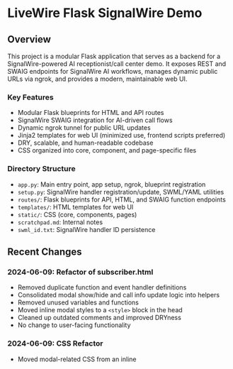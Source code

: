 # LiveWire Flask SignalWire Demo

## Overview
This project is a modular Flask application that serves as a backend for a SignalWire-powered AI receptionist/call center demo. It exposes REST and SWAIG endpoints for SignalWire AI workflows, manages dynamic public URLs via ngrok, and provides a modern, maintainable web UI.

### Key Features
- Modular Flask blueprints for HTML and API routes
- SignalWire SWAIG integration for AI-driven call flows
- Dynamic ngrok tunnel for public URL updates
- Jinja2 templates for web UI (minimized use, frontend scripts preferred)
- DRY, scalable, and human-readable codebase
- CSS organized into core, component, and page-specific files

### Directory Structure
- `app.py`: Main entry point, app setup, ngrok, blueprint registration
- `setup.py`: SignalWire handler registration/update, SWML/YAML utilities
- `routes/`: Flask blueprints for API, HTML, and SWAIG function endpoints
- `templates/`: HTML templates for web UI
- `static/`: CSS (core, components, pages)
- `scratchpad.md`: Internal notes
- `swml_id.txt`: SignalWire handler ID persistence

## Recent Changes
### 2024-06-09: Refactor of subscriber.html
- Removed duplicate function and event handler definitions
- Consolidated modal show/hide and call info update logic into helpers
- Removed unused variables and functions
- Moved inline modal styles to a `<style>` block in the head
- Cleaned up outdated comments and improved DRYness
- No change to user-facing functionality

### 2024-06-09: CSS Refactor
- Moved modal-related CSS from an inline <style> block in subscriber.html to static/css/pages/agent_dashboard.css for better separation of concerns and maintainability.

### 2024-06-09: Real-time Call Status Updates
- The call status text in the dashboard now updates in real time:
  - Shows 'Incoming call...' when a call is ringing.
  - Shows 'In call!' when a call is accepted.
  - Reverts to 'Waiting for call...' after a call ends or is hung up.
- Ensures the UI always reflects the current call state.

### 2024-06-10: Front-End Refactor
- Created a shared Jinja2 navbar include (`_navbar.html`) and replaced hardcoded navbars in all templates.
- Moved all agent dashboard JavaScript from `subscriber.html` to `static/js/agent_dashboard.js`.
- Removed redundant `setStatus` function; only `setDashboardStatus` is used.
- Cleaned up CSS: removed obsolete `.topbar` and `.topbar-actions` styles, ensured navbar and agent status styles are in `navbar.css`.
- Added `.demo-button-disabled` style to `core.css` for clarity and accessibility.
- All templates now use the shared navbar for DRYness and consistency.
- Improved maintainability and modularity of front-end code.

### 2024-06-11: Front-End Naming Consistency
- Renamed `static/css/pages/agent_dashboard.css` to `static/css/pages/subscribers.css` to match `subscribers.js` and `subscriber.html`.
- Updated all references in `subscriber.html` and elsewhere as needed for consistency.

### 2024-06-11: Front-End Cleanup and DRY Refactor
- Moved shared agent/dashboard styles (.agent-avatar, .agent-status, .status-dot, etc.) from navbar.css and subscribers.css to core.css for DRYness.
- Added documentation comments to all CSS files describing their purpose.
- Moved inline JS from signup.html to static/js/signup.js for maintainability.
- Updated signup.html to load the new JS file.
- Moved inline JS from index.html to static/js/index.js for consistency and maintainability.

## Multi-Layer Session-Based Authentication

The app now enforces a two-step authentication flow using session-based decorators:

1. **SignalWire Credentials Required**
   - Users must provide valid SignalWire credentials on the index page before accessing `/call`, `/login`, or `/signup`.
   - Enforced by the `@require_sw_credentials` decorator (see `utils/auth_decorators.py`).

2. **Subscriber Login Required**
   - After providing credentials, users must log in as a subscriber to access `/subscriber`.
   - Enforced by the `@require_subscriber_login` decorator (see `utils/auth_decorators.py`).

Session flags (`sw_credentials_ok`, `subscriber_ok`) are set at the appropriate points in the flow. Unauthorized access attempts are redirected with a helpful flash message.

### Guest Token Flow (2024-06-12)
- The app now uses SignalWire guest tokens for call widget authentication.
- Only SignalWire credentials are required; C2C tokens are no longer used or requested.
- The guest token is generated using the SWML handler ID as the allowed address.
- The onboarding flow is now a single step: enter credentials, the app creates/updates the SWML handler, fetches the guest token, and redirects to the call page.

See `mdc:scratchpad.md` for internal notes and integration details.

---
For more details, see `scratchpad.md` for internal notes and ongoing documentation.
